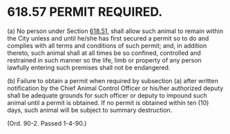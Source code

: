 618.57 PERMIT REQUIRED.
=======================

​(a) No person under Section [618.51](2cbad659.html), shall allow such
animal to remain within the City unless and until he/she has first
secured a permit so to do and complies with all terms and conditions of
such permit; and, in addition thereto, such animal shall at all times be
so confined, controlled and restrained in such manner so the life, limb
or property of any person lawfully entering such premises shall not be
endangered.

​(b) Failure to obtain a permit when required by subsection (a) after
written notification by the Chief Animal Control Officer or his/her
authorized deputy shall be adequate grounds for such officer or deputy
to impound such animal until a permit is obtained. If no permit is
obtained within ten (10) days, such animal will be subject to summary
destruction.

(Ord. 90-2. Passed 1-4-90.)

